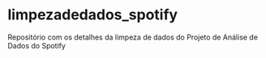 # limpezadedados_spotify
Repositório com os detalhes da limpeza de dados do Projeto de Análise de Dados do Spotify
